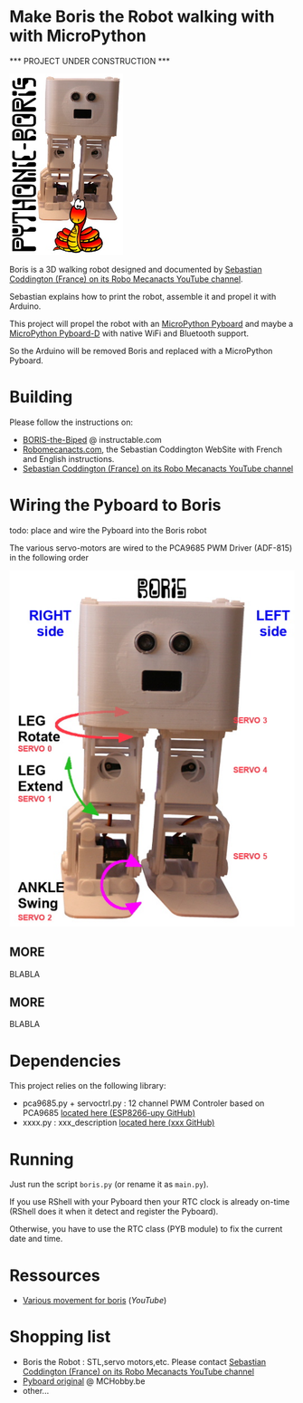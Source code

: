 # Make Boris the Robot walking with with MicroPython

*** PROJECT UNDER CONSTRUCTION ***

![Pythonic Boris logo](docs/_static/pythonic-boris-logo.jpg)

Boris is a 3D walking robot designed and documented by [Sebastian Coddington (France) on its Robo Mecanacts YouTube channel](https://www.youtube.com/channel/UCWCROvDzBBwpPBE3Ex7JUDQ).

Sebastian explains how to print the robot, assemble it and propel it with Arduino.

This project will propel the robot with an [MicroPython Pyboard](https://shop.mchobby.be/fr/micropython/570-micropython-pyboard-3232100005709.html) and maybe a [MicroPython Pyboard-D](https://shop.mchobby.be/fr/micropython/1469-pyboard-d-sf2w-stm32f722iek-wifi-et-bluetooth-3232100014695.html) with native WiFi and Bluetooth support.

So the Arduino will be removed Boris and replaced with a MicroPython Pyboard.

# Building
Please follow the instructions on:
* [BORIS-the-Biped](https://www.instructables.com/id/BORIS-the-Biped-for-Beginners-and-Beyond/) @ instructable.com
* [Robomecanacts.com](http://www.robomecanacts.com/), the Sebastian Coddington WebSite with French and English instructions.
* [Sebastian Coddington (France) on its Robo Mecanacts YouTube channel](https://www.youtube.com/channel/UCWCROvDzBBwpPBE3Ex7JUDQ)


# Wiring the Pyboard to Boris

todo: place and wire the Pyboard into the Boris robot

The various servo-motors are wired to the PCA9685 PWM Driver (ADF-815) in the following order

![Boris servo and wiring](docs/_static/pythonic-servo.jpg)

## MORE
BLABLA

## MORE

BLABLA

# Dependencies
This project relies on the following library:
* pca9685.py + servoctrl.py : 12 channel PWM Controler based on PCA9685 [located here (ESP8266-upy GitHub)](https://github.com/mchobby/esp8266-upy/tree/master/pca9685)
* xxxx.py : xxx_description [located here (xxx GitHub)](https://github.com/mchobby/esp8266-upy/tree/master/COLORS)

# Running
Just run the script `boris.py` (or rename it as `main.py`).

If you use RShell with your Pyboard then your RTC clock is already on-time (RShell does it when it detect and register the Pyboard).

Otherwise, you have to use the RTC class (PYB module) to fix the current date and time.

# Ressources
* [Various movement for boris](https://youtu.be/UZgjnJScR_I) (_YouTube_)

# Shopping list
* Boris the Robot : STL,servo motors,etc. Please contact [Sebastian Coddington (France) on its Robo Mecanacts YouTube channel](https://www.youtube.com/channel/UCWCROvDzBBwpPBE3Ex7JUDQ)
* [Pyboard original](https://shop.mchobby.be/fr/micropython/570-micropython-pyboard-3232100005709.html) @ MCHobby.be
* other...

